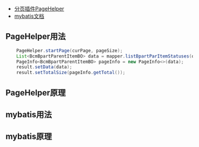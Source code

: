 - [分页插件PageHelper](https://pagehelper.github.io/docs/)
- [mybatis文档](https://mybatis.org/mybatis-3/zh/index.html)
## PageHelper用法
```Java
    PageHelper.startPage(curPage, pageSize);
    List<BcmBpartParentItemBO> data = mapper.listBpartParItemStatuses(query);
    PageInfo<BcmBpartParentItemBO> pageInfo = new PageInfo<>(data);
    result.setData(data);
    result.setTotalSize(pageInfo.getTotal());
```
## PageHelper原理
## mybatis用法
## mybatis原理

